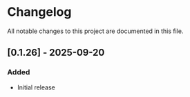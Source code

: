 # Changelog

All notable changes to this project are documented in this file.

## [0.1.26] - 2025-09-20

### Added

- Initial release
